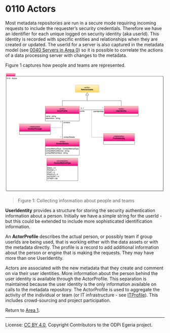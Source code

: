 <!-- SPDX-License-Identifier: CC-BY-4.0 -->
<!-- Copyright Contributors to the ODPi Egeria project. -->

# 0110 Actors

Most metadata repositories are run in a secure mode
requiring incoming requests to include the requester’s
security credentials.
Therefore we have an identifier for each unique logged on
security identity (aka userId).
This identity is recorded with specific entities and
relationships when they are created or updated.
The userId for a server is also captured in the metadata
model (see [0040 Servers in Area 0](0040-Software-Servers.md))
so it is possible to
correlate the actions of a data processing server with
changes to the metadata. 

Figure 1 captures how people and teams are represented.

![UML](0110-Actors.png)
> Figure 1: Collecting information about people and teams

**UserIdentity** provides a structure for storing the security
authentication information about a person.
Initially we have a simple string for the userId - but this
could be extended to include more sophisticated
identification information.

An **ActorProfile** describes the actual person, or possibly
team if group userIds are being used, that is working either
with the data assets or with the metadata directly.
The profile is a record to add additional information about
the person or engine that is making the requests.
They may have more than one UserIdentity.

Actors are associated with the new metadata that they
create and comment on via their user identities.
More information about the person behind the user
identity is available through the ActorProfile.
This separation is maintained because the user identity
is the only information available on calls to the metadata
repository.  The ActorProfile is used to aggregate the
activity of the individual or team
(or IT infrastructure - see [ITProfile](0117-IT-Profiles.md)).
This includes crowd-sourcing and project participation.



Return to [Area 1](Area-1-models.md).

----
License: [CC BY 4.0](https://creativecommons.org/licenses/by/4.0/),
Copyright Contributors to the ODPi Egeria project.